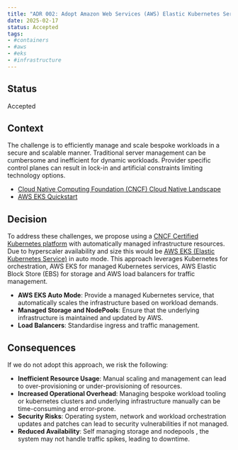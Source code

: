 ```yaml
---
title: "ADR 002: Adopt Amazon Web Services (AWS) Elastic Kubernetes Service (EKS) auto mode for public cloud workloads"
date: 2025-02-17
status: Accepted
tags:
- #containers
- #aws
- #eks
- #infrastructure
---
```


## Status

Accepted

## Context

The challenge is to efficiently manage and scale bespoke workloads in a secure and scalable manner. Traditional server management can be cumbersome and inefficient for dynamic workloads. Provider specific control planes can result in lock-in and artificial constraints limiting technology options.

- [Cloud Native Computing Foundation (CNCF) Cloud Native Landscape](https://landscape.cncf.io/)
- [AWS EKS Quickstart](https://docs.aws.amazon.com/eks/latest/userguide/quickstart.html)

## Decision

To address these challenges, we propose using a [CNCF Certified Kubernetes platform](https://www.cncf.io/training/certification/software-conformance/#logos) with automatically managed infrastructure resources. Due to hyperscaler availability and size this would be [AWS EKS (Elastic Kubernetes Service)](https://docs.aws.amazon.com/eks/latest/userguide/what-is-eks.html) in auto mode. This approach leverages Kubernetes for orchestration, AWS EKS for managed Kubernetes services, AWS Elastic Block Store (EBS) for storage and AWS load balancers for traffic management.

- **AWS EKS Auto Mode**: Provide a managed Kubernetes service, that automatically scales the infrastructure based on workload demands.
- **Managed Storage and NodePools**: Ensure that the underlying infrastructure is maintained and updated by AWS.
- **Load Balancers**: Standardise ingress and traffic management.

## Consequences

If we do not adopt this approach, we risk the following:

- **Inefficient Resource Usage**: Manual scaling and management can lead to over-provisioning or under-provisioning of resources.
- **Increased Operational Overhead**: Managing bespoke workload tooling or kubernetes clusters and underlying infrastructure manually can be time-consuming and error-prone.
- **Security Risks**: Operating system, network and workload orchestration updates and patches can lead to security vulnerabilities if not managed.
- **Reduced Availability**: Self managing storage and nodepools , the system may not handle traffic spikes, leading to downtime.

